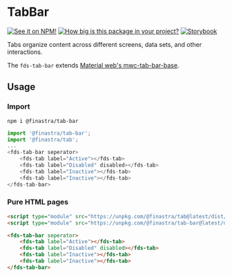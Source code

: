 # TabBar

[![See it on NPM!](https://img.shields.io/npm/v/@finastra/tab-bar?style=for-the-badge)](https://www.npmjs.com/package/@finastra/tab-bar)
[![How big is this package in your project?](https://img.shields.io/bundlephobia/minzip/@finastra/tab-bar?style=for-the-badge)](https://bundlephobia.com/result?p=@finastra/tab-bar')
[![Storybook](https://shields.io/badge/-Play%20with%20this%20web%20component-2a0481?logo=storybook&style=for-the-badge)](https://finastra.github.io/finastra-design-system/?path=/story/components-tab-bar--default)


Tabs organize content across different screens, data sets, and other interactions.

The `fds-tab-bar` extends [Material web's mwc-tab-bar-base](https://github.com/material-components/material-web/tree/master/packages/tab-bar).

## Usage

### Import

```
npm i @finastra/tab-bar
```

```ts
import '@finastra/tab-bar';
import '@finastra/tab';
...
<fds-tab-bar seperator>
    <fds-tab label="Active"></fds-tab>
    <fds-tab label="Disabled" disabled></fds-tab>
    <fds-tab label="Inactive"></fds-tab>
    <fds-tab label="Inactive"></fds-tab>
</fds-tab-bar>
```

### Pure HTML pages

```html
<script type="module" src="https://unpkg.com/@finastra/tab@latest/dist/src/tab.js?module"></script>
<script type="module" src="https://unpkg.com/@finastra/tab-bar@latest/dist/src/tab-bar.js?module"></script>

<fds-tab-bar seperator>
    <fds-tab label="Active"></fds-tab>
    <fds-tab label="Disabled" disabled></fds-tab>
    <fds-tab label="Inactive"></fds-tab>
    <fds-tab label="Inactive"></fds-tab>
</fds-tab-bar>
```

